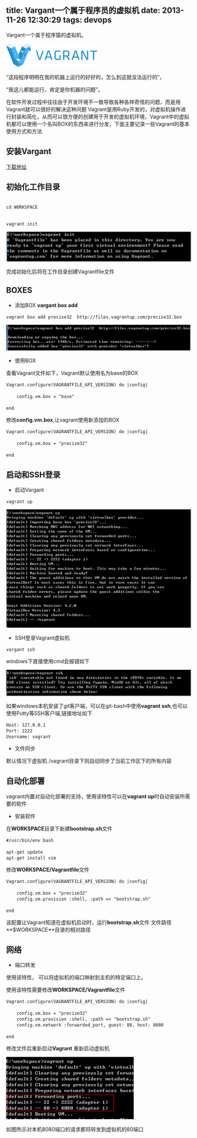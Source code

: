 title: Vargant一个属于程序员的虚拟机
date: 2013-11-26 12:30:29
tags: devops
---


Vargant一个属于程序猿的虚拟机。


![](/vagrant/vagrant.png)

“这段程序明明在我的机器上运行的好好的，怎么到这就没法运行的”，

“我这儿都能运行，肯定是你机器的问题”。

在软件开发过程中往往由于开发环境不一致导致各种各样奇怪的问题，而是用Vagrant就可以很好的解决这种问题
Vagrant是用Ruby开发的，对虚拟机操作进行封装和简化，从而可以很方便的创建用于开发的虚拟机环境，Vagrant中的虚拟机都可以使用一个名叫BOX的东西来进行分发，下面主要记录一些Vagrant的基本使用方式和方法

## 安装Vargant

[下载地址](http://hc-vagrant-files.s3.amazonaws.com/packages/a40522f5fabccb9ddabad03d836e120ff5d14093/Vagrant_1.3.5.msi)

## 初始化工作目录

```

cd WORKSPACE

```

```

vagrant init

```

![](/vagrant/03.png)

完成初始化后将在工作目录创建Vagrantfile文件

## BOXES

* 添加BOX **vargant box add**


```
vagrant box add precise32  http://files.vagrantup.com/precise32.box
```

![](/vagrant/04.png)

* 使用BOX

查看Vagrant文件如下，Vagrant默认使用名为base的BOX

```
Vagrant.configure(VAGRANTFILE_API_VERSION) do |config|

    config.vm.box = "base"

end
```

修改**config.vm.box**,让vagrant使用新添加的BOX

```
Vagrant.configure(VAGRANTFILE_API_VERSION) do |config|

    config.vm.box = "precise32"

end
```

## 启动和SSH登录

* 启动Vargant

```
vagrant up
```

![](vagrant/05.png)

* SSH登录Vagrant虚拟机

```
vargant ssh
```

windows下直接使用cmd会报错如下

![](/vagrant/06.png)

如果windows本机安装了git客户端，可以在git-bash中使用**vagrant ssh**,也可以使用Putty等SSH客户端,链接地址如下

```
Host: 127.0.0.1
Port: 2222
Username: vagrant
```

* 文件同步

默认情况下虚拟机 /vagrant目录下则自动同步了当前工作区下的所有内容

## 自动化部署

vagrant内置对自动化部署的支持，使用该特性可以在**vagrant up**时自动安装所需要的软件

* 安装软件

在**WORKSPACE**目录下新建**bootstrap.sh**文件

```
#/usr/bin/env bash

apt-get update
apt-get install vim

```

修改**WORKSPACE/Vagrantfile**文件

```
Vagrant.configure(VAGRANTFILE_API_VERSION) do |config|

    config.vm.box = "precise32"
    config.vm.provision :shell, :path => "bootstrap.sh"

end
```

该配置让Vagrant知道在虚拟机启动时，运行**bootstrap.sh**文件
文件路径**$WORKSPACE**目录的相对路径

## 网络

* 端口转发

使用该特性， 可以将虚拟机的端口映射到主机的特定端口上。


使用该特性需要修改**WORKSPACE/Vagrantfile**文件

```
Vagrant.configure(VAGRANTFILE_API_VERSION) do |config|

    config.vm.box = "precise32"
    config.vm.provision :shell, :path => "bootstrap.sh"
    config.vm.network :forwarded_port, guest: 80, host: 8080

end
```

修改文件后重新启动**Vagrant** 重新启动虚拟机

![](/vagrant/07.png)

如图所示对本机8080端口的请求都将转发到虚拟机的80端口
